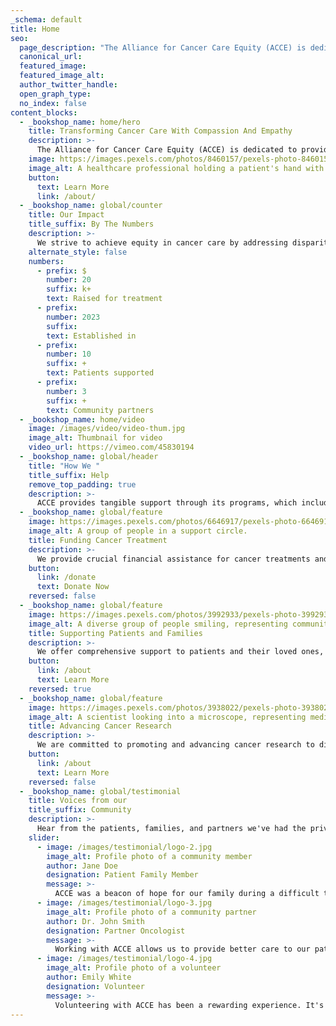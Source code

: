 ```yaml
---
_schema: default
title: Home
seo:
  page_description: "The Alliance for Cancer Care Equity (ACCE) is dedicated to providing support throughout the entire journey of patients and their families, who are affected emotionally, spiritually, socially, and economically by cancer and its treatments."
  canonical_url:
  featured_image:
  featured_image_alt:
  author_twitter_handle:
  open_graph_type:
  no_index: false
content_blocks:
  - _bookshop_name: home/hero
    title: Transforming Cancer Care With Compassion And Empathy
    description: >-
      The Alliance for Cancer Care Equity (ACCE) is dedicated to providing support throughout the entire journey of patients and their families, who are affected emotionally, spiritually, socially, and economically by cancer and its treatments.
    image: https://images.pexels.com/photos/8460157/pexels-photo-8460157.jpeg?auto=compress&cs=tinysrgb&w=1260&h=750&dpr=2
    image_alt: A healthcare professional holding a patient's hand with compassion.
    button:
      text: Learn More
      link: /about/
  - _bookshop_name: global/counter
    title: Our Impact
    title_suffix: By The Numbers
    description: >-
      We strive to achieve equity in cancer care by addressing disparities across the entire continuum of care through our various projects and initiatives.
    alternate_style: false
    numbers:
      - prefix: $
        number: 20
        suffix: k+
        text: Raised for treatment
      - prefix:
        number: 2023
        suffix:
        text: Established in
      - prefix:
        number: 10
        suffix: +
        text: Patients supported
      - prefix:
        number: 3
        suffix: +
        text: Community partners
  - _bookshop_name: home/video
    image: /images/video/video-thum.jpg
    image_alt: Thumbnail for video
    video_url: https://vimeo.com/45830194
  - _bookshop_name: global/header
    title: "How We "
    title_suffix: Help
    remove_top_padding: true
    description: >-
      ACCE provides tangible support through its programs, which include treatment support, equipment support, and advancing cancer research.
  - _bookshop_name: global/feature
    image: https://images.pexels.com/photos/6646917/pexels-photo-6646917.jpeg?auto=compress&cs=tinysrgb&w=1260&h=750&dpr=2
    image_alt: A group of people in a support circle.
    title: Funding Cancer Treatment
    description: >-
      We provide crucial financial assistance for cancer treatments and all related costs, ensuring that every patient has access to the care they deserve.
    button:
      link: /donate
      text: Donate Now
    reversed: false
  - _bookshop_name: global/feature
    image: https://images.pexels.com/photos/3992933/pexels-photo-3992933.jpeg?auto=compress&cs=tinysrgb&w=1260&h=750&dpr=2
    image_alt: A diverse group of people smiling, representing community.
    title: Supporting Patients and Families
    description: >-
      We offer comprehensive support to patients and their loved ones, helping them navigate the emotional, spiritual, and social challenges of a cancer diagnosis.
    button:
      link: /about
      text: Learn More
    reversed: true
  - _bookshop_name: global/feature
    image: https://images.pexels.com/photos/3938022/pexels-photo-3938022.jpeg?auto=compress&cs=tinysrgb&w=1260&h=750&dpr=2
    image_alt: A scientist looking into a microscope, representing medical research.
    title: Advancing Cancer Research
    description: >-
      We are committed to promoting and advancing cancer research to discover new treatments, improve outcomes, and ultimately find a cure.
    button:
      link: /about
      text: Learn More
    reversed: false
  - _bookshop_name: global/testimonial
    title: Voices from our
    title_suffix: Community
    description: >-
      Hear from the patients, families, and partners we've had the privilege to support and work with.
    slider:
      - image: /images/testimonial/logo-2.jpg
        image_alt: Profile photo of a community member
        author: Jane Doe
        designation: Patient Family Member
        message: >-
          ACCE was a beacon of hope for our family during a difficult time. Their support was invaluable.
      - image: /images/testimonial/logo-3.jpg
        image_alt: Profile photo of a community partner
        author: Dr. John Smith
        designation: Partner Oncologist
        message: >-
          Working with ACCE allows us to provide better care to our patients. They are a vital part of our community.
      - image: /images/testimonial/logo-4.jpg
        image_alt: Profile photo of a volunteer
        author: Emily White
        designation: Volunteer
        message: >-
          Volunteering with ACCE has been a rewarding experience. It's amazing to see the direct impact of our work.
---
```


